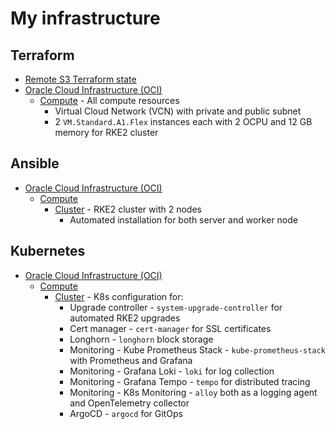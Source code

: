 # My infrastructure

## Terraform

- [Remote S3 Terraform state](./terraform/remote-state)
- [Oracle Cloud Infrastructure (OCI)](./terraform/oci/)
  - [Compute](./terraform/oci/compute) - All compute resources
    - Virtual Cloud Network (VCN) with private and public subnet
    - 2 `VM.Standard.A1.Flex` instances each with 2 OCPU and 12 GB memory for RKE2 cluster

## Ansible

- [Oracle Cloud Infrastructure (OCI)](./ansible/oci/)
  - [Compute](./ansible/oci/compute)
    - [Cluster](./ansible/oci/compute/cluster) - RKE2 cluster with 2 nodes
      - Automated installation for both server and worker node

## Kubernetes

- [Oracle Cloud Infrastructure (OCI)](./kubernetes/oci/)
  - [Compute](./kubernetes/oci/compute)
    - [Cluster](./kubernetes/oci/compute/cluster) - K8s configuration for:
      - Upgrade controller - `system-upgrade-controller` for automated RKE2 upgrades
      - Cert manager - `cert-manager` for SSL certificates
      - Longhorn - `longhorn` block storage
      - Monitoring - Kube Prometheus Stack - `kube-prometheus-stack` with Prometheus and Grafana
      - Monitoring - Grafana Loki - `loki` for log collection
      - Monitoring - Grafana Tempo - `tempo` for distributed tracing
      - Monitoring - K8s Monitoring - `alloy` both as a logging agent and OpenTelemetry collector
      - ArgoCD - `argocd` for GitOps
